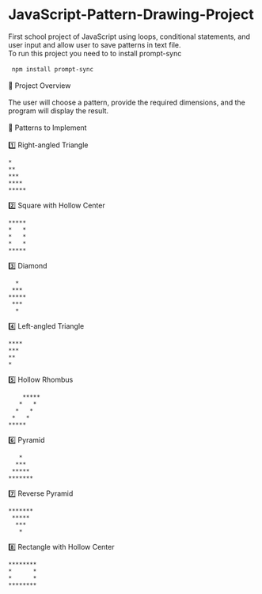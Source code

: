 # JavaScript-Pattern-Drawing-Project
First school project of JavaScript using loops, conditional statements, and user input and allow user to save patterns in text file. <br>
To run this project you need to to install prompt-sync <br><br>
<code> npm install prompt-sync </code> <br><br>
📝 Project Overview <br><br>
The user will choose a pattern, provide the required dimensions, and the program will display the result. <br><br>
🚀 Patterns to Implement <br><br>
1️⃣ Right-angled Triangle<br>
```
*
**
***
****
*****
```
2️⃣ Square with Hollow Center <br>
```
*****
*   *
*   *
*   *
*****
```
3️⃣ Diamond<br>
```
  *
 ***
*****
 ***
  *
```
4️⃣ Left-angled Triangle<br>
```
****
***
**
*
```
5️⃣ Hollow Rhombus<br>
```
    *****
   *   *
  *   *
 *   *
*****
```
6️⃣ Pyramid<br>
```
   *
  ***
 *****
*******
```
7️⃣ Reverse Pyramid<br>
```
*******
 *****
  ***
   *
```
8️⃣ Rectangle with Hollow Center<br>
```
********
*      *
*      *
********
```
